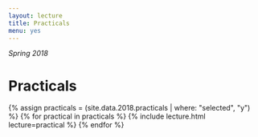 ```yaml
---
layout: lecture
title: Practicals
menu: yes
---
```

*Spring 2018*

# Practicals


{% assign practicals = (site.data.2018.practicals | where: "selected", "y") %}
{% for practical in practicals %}
{% include lecture.html lecture=practical %}
{% endfor %}

